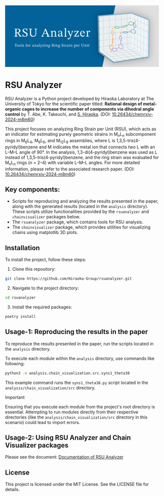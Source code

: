 ![Header Image](./images/header.png)

# RSU Analyzer

RSU Analyzer is a Python project developed by Hiraoka Laboratory at The University of Tokyo for the scientific paper titled: **Rational design of metal-organic cages to increase the number of components via dihedral angle control** by T. Abe, K. Takeuchi, and <INS>S. Hiraoka</INS>. (DOI: [10.26434/chemrxiv-2024-m8m60](https://doi.org/10.26434/chemrxiv-2024-m8m60))

This project focuses on analyzing Ring Strain per Unit (RSU), which acts as an indicator for estimating purely geometric strains in M<sub>*n*</sub>L<sub>*n*</sub> subcomponent rings in M<sub>6</sub>L<sub>4</sub>, M<sub>9</sub>L<sub>6</sub>, and M<sub>12</sub>L<sub>8</sub> assemblies, where L is 1,3,5-tris(4-pyridyl)benzene and M indicates the metal ion that connects two L with an L–M–L angle of 90°. In the analysis, 1,3-di(4-pyridyl)benzene was used as L instead of 1,3,5-tris(4-pyridyl)benzene, and the ring strain was evaluated for M<sub>*n*</sub>L<sub>*n*</sub> rings (*n* = 2–4) with variable L–M–L angles. For more detailed information, please refer to the associated research paper. (DOI: [10.26434/chemrxiv-2024-m8m60](https://doi.org/10.26434/chemrxiv-2024-m8m60))

## Key components:
- Scripts for reproducing and analyzing the results presented in the paper, along with the generated results (located in the `analysis` directory). These scripts utilize functionalities provided by the `rsuanalyzer` and `chainvisualizer` packages below.
- The `rsuanalyzer` package, which contains tools for RSU analysis.
- The `chainvisualizer` package, which provides utilities for visualizing chains using matplotlib 3D plots.


## Installation
To install the project, follow these steps:

1. Clone this repository:
```bash
git clone https://github.com/Hiraoka-Group/rsuanalyzer.git
```

2. Navigate to the project directory:
```bash
cd rsuanalyzer
```

3. Install the required packages:
```bash
poetry install
```


## Usage-1: Reproducing the results in the paper
To reproduce the results presented in the paper, run the scripts located in the `analysis` directory.

To execute each module within the `analysis` directory, use commands like following:
```bash
python3 -m analysis.chain_visualization.src.syns1_theta38
```

This example command runs the `syns1_theta38.py` script located in the `analysis/chain_visualization/src` directory.

> [!IMPORTANT]
> Ensuring that you execute each module from the project's root directory is essential. Attempting to run modules directly from their respective directories (like the `analysis/chain_visualization/src` directory in this scenario) could lead to import errors.

## Usage-2: Using RSU Analyzer and Chain Visualizer packages
Please see the document:
[Documentation of RSU Analyzer](https://hiraoka-group.github.io/rsuanalyzer-doc/)

## License
This project is licensed under the MIT License. See the LICENSE file for details.
